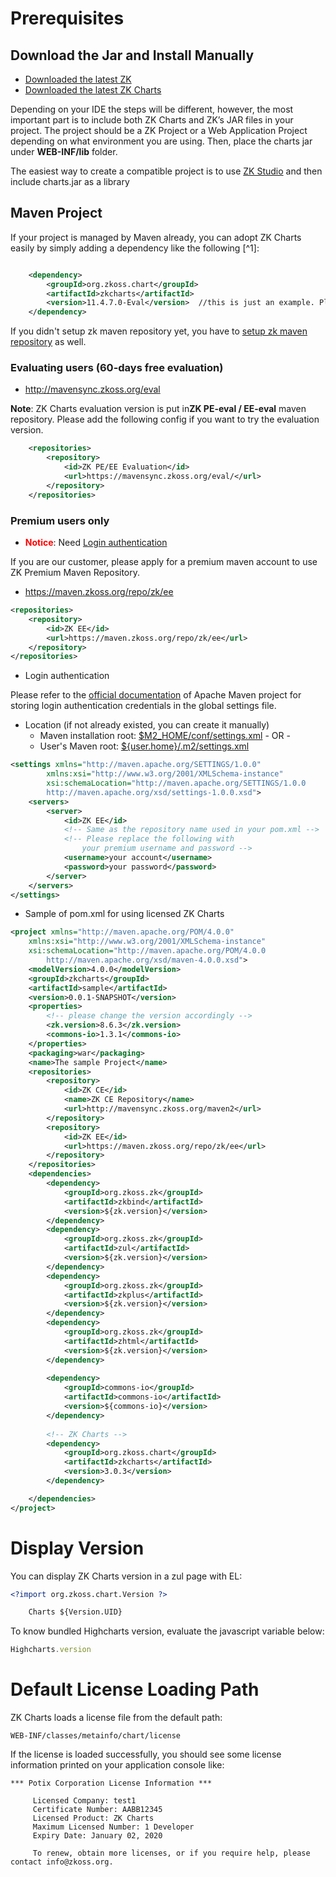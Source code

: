 # Prerequisites

## Download the Jar and Install Manually

- [Downloaded the latest ZK](http://www.zkoss.org/download/zk.dsp)
- [Downloaded the latest ZK Charts](http://www.zkoss.org/download/zkcharts)

Depending on your IDE the steps will be different, however, the most
important part is to include both ZK Charts and ZK’s JAR files in your
project. The project should be a ZK Project or a Web Application Project
depending on what environment you are using. Then, place the charts jar
under **WEB-INF/lib** folder.

The easiest way to create a compatible project is to use [ZK Studio](http://www.zkoss.org/download/zkstudio.dsp) and then include
charts.jar as a library

## Maven Project

If your project is managed by Maven already, you can adopt ZK Charts
easily by simply adding a dependency like the following [^1]:

```xml

    <dependency>  
        <groupId>org.zkoss.chart</groupId>  
        <artifactId>zkcharts</artifactId>  
        <version>11.4.7.0-Eval</version>  //this is just an example. Please use the latest version  
    </dependency>
```
If you didn't setup zk maven repository yet, you have to [ setup zk maven repository]({{site.baseurl}}/zk_installation_guide/setting_up_ide/maven/use_zk_maven_artifacts/resolving_zk_framework_artifacts_via_maven#How_to_Use_ZK_Maven_Repository) as well.

### Evaluating users (60-days free evaluation)

- http://mavensync.zkoss.org/eval

**Note**: ZK Charts evaluation version is put in**ZK PE-eval / EE-eval** maven repository. Please add the following config if you want to
try the evaluation version.

```xml
    <repositories>  
        <repository>  
            <id>ZK PE/EE Evaluation</id>  
            <url>https://mavensync.zkoss.org/eval/</url>  
        </repository>  
    </repositories>
```


### Premium users only

- <span style="color:red">**Notice**</span>: Need [Login authentication]({{site.baseurl}}/zk_pivottable_essentials/quick_start/using_maven#Login_authentication)

  
If you are our customer, please apply for a premium maven account to use
ZK Premium Maven Repository.

- https://maven.zkoss.org/repo/zk/ee

```xml
<repositories>
    <repository>
        <id>ZK EE</id>
        <url>https://maven.zkoss.org/repo/zk/ee</url>
    </repository>
</repositories>
```

- Login authentication

Please refer to the [official documentation](http://maven.apache.org/settings.html#Servers) of Apache
Maven project for storing login authentication credentials in the global
settings file.

- Location (if not already existed, you can create it manually)
  - Maven installation root: <u>\$M2_HOME/conf/settings.xml</u> - OR -
  - User's Maven root: <u>\${user.home}/.m2/settings.xml</u>

```xml
<settings xmlns="http://maven.apache.org/SETTINGS/1.0.0"
        xmlns:xsi="http://www.w3.org/2001/XMLSchema-instance"
        xsi:schemaLocation="http://maven.apache.org/SETTINGS/1.0.0
        http://maven.apache.org/xsd/settings-1.0.0.xsd">
    <servers>
        <server>
            <id>ZK EE</id>
            <!-- Same as the repository name used in your pom.xml -->
            <!-- Please replace the following with 
                your premium username and password -->
            <username>your account</username>
            <password>your password</password>
        </server>
    </servers>
</settings>
```

- Sample of pom.xml for using licensed ZK Charts

```xml
<project xmlns="http://maven.apache.org/POM/4.0.0"
    xmlns:xsi="http://www.w3.org/2001/XMLSchema-instance"
    xsi:schemaLocation="http://maven.apache.org/POM/4.0.0 
        http://maven.apache.org/xsd/maven-4.0.0.xsd">
    <modelVersion>4.0.0</modelVersion>
    <groupId>zkcharts</groupId>
    <artifactId>sample</artifactId>
    <version>0.0.1-SNAPSHOT</version>
    <properties>
        <!-- please change the version accordingly -->
        <zk.version>8.6.3</zk.version>
        <commons-io>1.3.1</commons-io>
    </properties>
    <packaging>war</packaging>
    <name>The sample Project</name>
    <repositories>
        <repository>
            <id>ZK CE</id>
            <name>ZK CE Repository</name>
            <url>http://mavensync.zkoss.org/maven2</url>
        </repository>
        <repository>
            <id>ZK EE</id>
            <url>https://maven.zkoss.org/repo/zk/ee</url>
        </repository>
    </repositories>
    <dependencies>
        <dependency>
            <groupId>org.zkoss.zk</groupId>
            <artifactId>zkbind</artifactId>
            <version>${zk.version}</version>
        </dependency>
        <dependency>
            <groupId>org.zkoss.zk</groupId>
            <artifactId>zul</artifactId>
            <version>${zk.version}</version>
        </dependency>
        <dependency>
            <groupId>org.zkoss.zk</groupId>
            <artifactId>zkplus</artifactId>
            <version>${zk.version}</version>
        </dependency>
        <dependency>
            <groupId>org.zkoss.zk</groupId>
            <artifactId>zhtml</artifactId>
            <version>${zk.version}</version>
        </dependency>
        
        <dependency>
            <groupId>commons-io</groupId>
            <artifactId>commons-io</artifactId>
            <version>${commons-io}</version>
        </dependency>
        
        <!-- ZK Charts -->
        <dependency>
            <groupId>org.zkoss.chart</groupId>
            <artifactId>zkcharts</artifactId>
            <version>3.0.3</version>
        </dependency>

    </dependencies>
</project>
```

# Display Version

You can display ZK Charts version in a zul page with EL:

```xml
<?import org.zkoss.chart.Version ?>

    Charts ${Version.UID}
```

To know bundled Highcharts version, evaluate the javascript variable
below:

```javascript
Highcharts.version
```

# Default License Loading Path

ZK Charts loads a license file from the default path:

`WEB-INF/classes/metainfo/chart/license`

If the license is loaded successfully, you should see some license
information printed on your application console like:

```text
*** Potix Corporation License Information ***

     Licensed Company: test1
     Certificate Number: AABB12345
     Licensed Product: ZK Charts
     Maximum Licensed Number: 1 Developer
     Expiry Date: January 02, 2020

     To renew, obtain more licenses, or if you require help, please contact info@zkoss.org.
```

